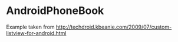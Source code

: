 AndroidPhoneBook
================

Example taken from http://techdroid.kbeanie.com/2009/07/custom-listview-for-android.html 
